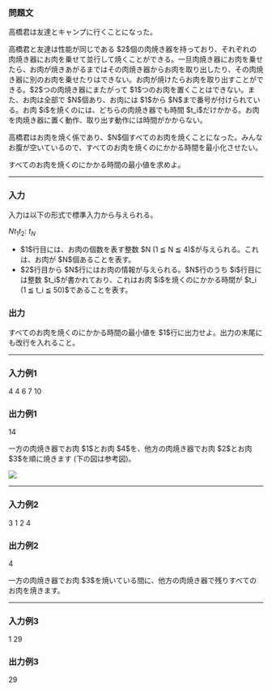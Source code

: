 
<div>

<div>

<div>

<section>

### **問題文**

<p>
高橋君は友達とキャンプに行くことになった。
</p>

<p>
高橋君と友達は性能が同じである $2$個の肉焼き器を持っており、それぞれの肉焼き器にお肉を乗せて並行して焼くことができる。一旦肉焼き器にお肉を乗せたら、お肉が焼きあがるまではその肉焼き器からお肉を取り出したり、その肉焼き器に別のお肉を乗せたりはできない。お肉が焼けたらお肉を取り出すことができる。$2$つの肉焼き器にまたがって $1$つのお肉を置くことはできない。また、お肉は全部で $N$個あり、お肉には $1$から $N$まで番号が付けられている。お肉 $i$を焼くのには、どちらの肉焼き器でも時間 $t_i$だけかかる。お肉を肉焼き器に置く動作、取り出す動作には時間がかからない。
</p>

<p>
高橋君はお肉を焼く係であり、$N$個すべてのお肉を焼くことになった。みんなお腹が空いているので、すべてのお肉を焼くのにかかる時間を最小化させたい。
</p>

<p>
すべてのお肉を焼くのにかかる時間の最小値を求めよ。
</p>

</section>

</div>

---

<div>

<div>

<section>

### **入力**

<p>
入力は以下の形式で標準入力から与えられる。
</p>

<div>

$N$$t_1$$t_2$:
$t_N$
</div>

<ul>

<li>
$1$行目には、お肉の個数を表す整数 $N (1 ≦ N ≦ 4)$が与えられる。これは、お肉が $N$個あることを表す。
</li>

<li>
$2$行目から $N$行にはお肉の情報が与えられる。$N$行のうち $i$行目には整数 $t_i$が書かれており、これはお肉 $i$を焼くのにかかる時間が $t_i (1 ≦ t_i ≦ 50)$であることを表す。
</li>

</ul>

</section>

</div>

<div>

<section>

### **出力**

<p>
すべてのお肉を焼くのにかかる時間の最小値を $1$行に出力せよ。出力の末尾にも改行を入れること。
</p>

</section>

</div>

</div>

---

<div>

<section>

### **入力例1**

<div>

4
4
6
7
10

</div>

</section>

</div>

<div>

<section>

### **出力例1**

<div>

14

</div>

<p>
一方の肉焼き器でお肉 $1$とお肉 $4$を、他方の肉焼き器でお肉 $2$とお肉 $3$を順に焼きます (下の図は参考図)。
</p>

<div>

<img src="https://atcoder.jp/img/arc/029/1-1.png">

</img>

</div>

</section>

</div>

---

<div>

<section>

### **入力例2**

<div>

3
1
2
4

</div>

</section>

</div>

<div>

<section>

### **出力例2**

<div>

4

</div>

<p>
一方の肉焼き器でお肉 $3$を焼いている間に、他方の肉焼き器で残りすべてのお肉を焼きます。
</p>

</section>

</div>

---

<div>

<section>

### **入力例3**

<div>

1
29

</div>

</section>

</div>

<div>

<section>

### **出力例3**

<div>

29

</div>

</section>

</div>

</div>

</div>

